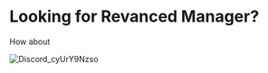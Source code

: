 # Looking for Revanced Manager?
How about

![Discord_cyUrY9Nzso](https://github.com/user-attachments/assets/99a8b086-9928-4e28-abe0-5565805eadec)
